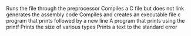Runs the file through the preprocessor
Compiles a C file but does not link
generates the assembly code
Compiles and creates an executable file
c program that prints followed by a new line
A program that prints using the printf
Prints the size of various types
Prints a text to the standard error
